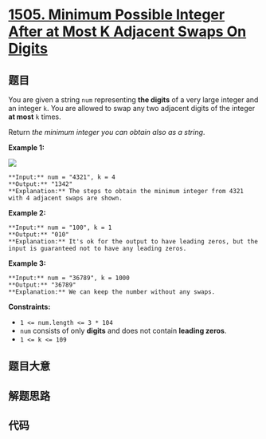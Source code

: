 # [1505. Minimum Possible Integer After at Most K Adjacent Swaps On Digits](https://leetcode.com/problems/minimum-possible-integer-after-at-most-k-adjacent-swaps-on-digits)

## 题目

You are given a string `num` representing **the digits** of a very large
integer and an integer `k`. You are allowed to swap any two adjacent digits of
the integer **at most** `k` times.

Return _the minimum integer you can obtain also as a string_.



**Example 1:**

![](https://assets.leetcode.com/uploads/2020/06/17/q4_1.jpg)

    
    
    **Input:** num = "4321", k = 4
    **Output:** "1342"
    **Explanation:** The steps to obtain the minimum integer from 4321 with 4 adjacent swaps are shown.
    

**Example 2:**

    
    
    **Input:** num = "100", k = 1
    **Output:** "010"
    **Explanation:** It's ok for the output to have leading zeros, but the input is guaranteed not to have any leading zeros.
    

**Example 3:**

    
    
    **Input:** num = "36789", k = 1000
    **Output:** "36789"
    **Explanation:** We can keep the number without any swaps.
    



**Constraints:**

  * `1 <= num.length <= 3 * 104`
  * `num` consists of only **digits** and does not contain **leading zeros**.
  * `1 <= k <= 109`


## 题目大意

## 解题思路

## 代码

```javascript

```
